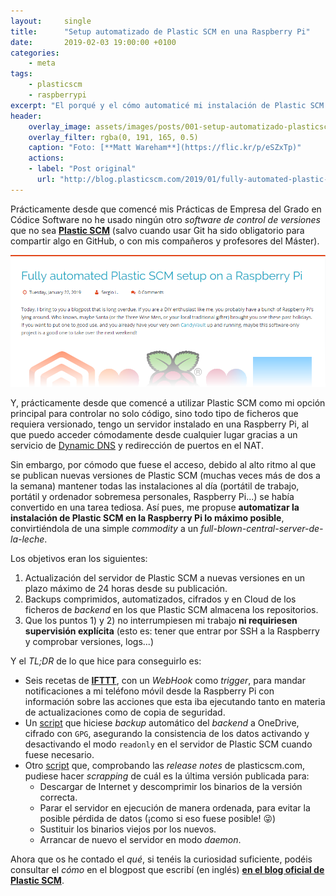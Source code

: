 ```yaml
---
layout:     single
title:      "Setup automatizado de Plastic SCM en una Raspberry Pi"
date:       2019-02-03 19:00:00 +0100
categories:
    - meta
tags:
    - plasticscm
    - raspberrypi
excerpt: "El porqué y el cómo automaticé mi instalación de Plastic SCM en una RPi. ¡Actualizaciones y backups automáticos, y notificationes en tu móvil!"
header:
    overlay_image: assets/images/posts/001-setup-automatizado-plasticscm-raspberry-pi/header.jpg
    overlay_filter: rgba(0, 191, 165, 0.5)
    caption: "Foto: [**Matt Wareham**](https://flic.kr/p/eSZxTp)"
    actions:
    - label: "Post original"
      url: "http://blog.plasticscm.com/2019/01/fully-automated-plastic-scm-setup-on-raspberry-pi.html"
---
```

Prácticamente desde que comencé mis Prácticas de Empresa del Grado en Códice Software no he usado ningún otro _software de control de versiones_ que no sea [**Plastic SCM**](http://plasticscm.com/) (salvo cuando usar Git ha sido obligatorio para compartir algo en GitHub, o con mis compañeros y profesores del Máster).

[![Enlace directo al blogpost en blog.plasticscm.com](/assets/images/posts/001-setup-automatizado-plasticscm-raspberry-pi/miniatura.png)](http://blog.plasticscm.com/2019/01/fully-automated-plastic-scm-setup-on-raspberry-pi.html)

Y, prácticamente desde que comencé a utilizar Plastic SCM como mi opción principal para controlar no solo código, sino todo tipo de ficheros que requiera versionado, tengo un servidor instalado en una Raspberry Pi, al que puedo acceder cómodamente desde cualquier lugar gracias a un servicio de [Dynamic DNS](https://www.noip.com/) y redirección de puertos en el NAT.

Sin embargo, por cómodo que fuese el acceso, debido al alto ritmo al que se publican nuevas versiones de Plastic SCM (muchas veces más de dos a la semana) mantener todas las instalaciones al día (portátil de trabajo, portátil y ordenador sobremesa personales, Raspberry Pi...) se había convertido en una tarea tediosa. Así pues, me propuse **automatizar la instalación de Plastic SCM en la Raspberry Pi lo máximo posible**, convirtiéndola de una simple _commodity_ a un _full-blown-central-server-de-la-leche_.

Los objetivos eran los siguientes:

1. Actualización del servidor de Plastic SCM a nuevas versiones en un plazo máximo de 24 horas desde su publicación.
2. Backups comprimidos, automatizados, cifrados y en Cloud de los ficheros de _backend_ en los que Plastic SCM almacena los repositorios.
3. Que los puntos 1) y 2) no interrumpiesen mi trabajo **ni requiriesen supervisión explícita** (esto es: tener que entrar por SSH a la Raspberry y comprobar versiones, logs...)

Y el _TL;DR_ de lo que hice para conseguirlo es:

* Seis recetas de [**IFTTT**](https://ifttt.com/), con un _WebHook_ como _trigger_, para mandar notificaciones a mi teléfono móvil desde la Raspberry Pi con información sobre las acciones que esta iba ejecutando tanto en materia de actualizaciones como de copia de seguridad.
* Un [script](https://gist.github.com/SergioLuis/18df57d1098443bb6e5ba4836287bd93) que hiciese _backup_ automático del _backend_ a OneDrive, cifrado con ``GPG``, asegurando la consistencia de los datos activando y desactivando el modo ``readonly`` en el servidor de Plastic SCM cuando fuese necesario.
* Otro [script](https://gist.github.com/SergioLuis/2c6b347e0c9a909482d6ec02f0e5ee6f) que, comprobando las _release notes_ de plasticscm.com, pudiese hacer _scrapping_ de cuál es la última versión publicada para:
  * Descargar de Internet y descomprimir los binarios de la versión correcta.
  * Parar el servidor en ejecución de manera ordenada, para evitar la posible pérdida de datos (¡como si eso fuese posible! 😜)
  * Sustituir los binarios viejos por los nuevos.
  * Arrancar de nuevo el servidor en modo _daemon_.

Ahora que os he contado el _qué_, si tenéis la curiosidad suficiente, podéis consultar el _cómo_ en el blogpost que escribí (en inglés) [**en el blog oficial de Plastic SCM**](http://blog.plasticscm.com/2019/01/fully-automated-plastic-scm-setup-on-raspberry-pi.html).
